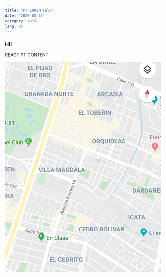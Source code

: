 ```yaml
---
title: "PT LOREM Talk"
date: "2020-05-15"
category: talks
lang: pt
---
```


### Hi!

REACT PT CONTENT

![alt text image](./maps.png)
